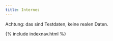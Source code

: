 ```yaml
---
title: Internes
---
```



<div class="alert alert-warning" role="alert">Achtung: das sind Testdaten, keine realen Daten.</div>


{% include indexnav.html %}
